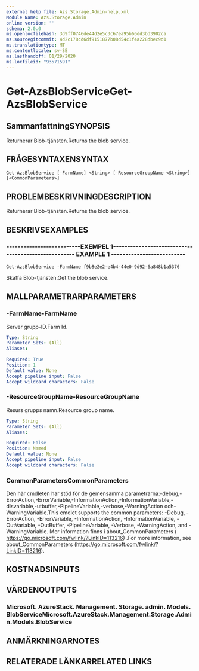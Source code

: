 ```yaml
---
external help file: Azs.Storage.Admin-help.xml
Module Name: Azs.Storage.Admin
online version: ''
schema: 2.0.0
ms.openlocfilehash: 3d9ff0746de44d2e5c3c67ea95b66dd3bd3902ca
ms.sourcegitcommit: 4d2c178cd6df9151877b08d54c1f4a228dbec9d1
ms.translationtype: MT
ms.contentlocale: sv-SE
ms.lasthandoff: 01/29/2020
ms.locfileid: "93571591"
---
```

# <span data-ttu-id="73aaf-101">Get-AzsBlobService</span><span class="sxs-lookup"><span data-stu-id="73aaf-101">Get-AzsBlobService</span></span>

## <span data-ttu-id="73aaf-102">Sammanfattning</span><span class="sxs-lookup"><span data-stu-id="73aaf-102">SYNOPSIS</span></span>
<span data-ttu-id="73aaf-103">Returnerar Blob-tjänsten.</span><span class="sxs-lookup"><span data-stu-id="73aaf-103">Returns the blob service.</span></span>

## <span data-ttu-id="73aaf-104">FRÅGESYNTAXEN</span><span class="sxs-lookup"><span data-stu-id="73aaf-104">SYNTAX</span></span>

```
Get-AzsBlobService [-FarmName] <String> [-ResourceGroupName <String>] [<CommonParameters>]
```

## <span data-ttu-id="73aaf-105">PROBLEMBESKRIVNING</span><span class="sxs-lookup"><span data-stu-id="73aaf-105">DESCRIPTION</span></span>
<span data-ttu-id="73aaf-106">Returnerar Blob-tjänsten.</span><span class="sxs-lookup"><span data-stu-id="73aaf-106">Returns the blob service.</span></span>

## <span data-ttu-id="73aaf-107">BESKRIVS</span><span class="sxs-lookup"><span data-stu-id="73aaf-107">EXAMPLES</span></span>

### <span data-ttu-id="73aaf-108">--------------------------EXEMPEL 1--------------------------</span><span class="sxs-lookup"><span data-stu-id="73aaf-108">-------------------------- EXAMPLE 1 --------------------------</span></span>
```
Get-AzsBlobService -FarmName f9b8e2e2-e4b4-44e0-9d92-6a848b1a5376
```

<span data-ttu-id="73aaf-109">Skaffa Blob-tjänsten.</span><span class="sxs-lookup"><span data-stu-id="73aaf-109">Get the blob service.</span></span>

## <span data-ttu-id="73aaf-110">MALLPARAMETRAR</span><span class="sxs-lookup"><span data-stu-id="73aaf-110">PARAMETERS</span></span>

### <span data-ttu-id="73aaf-111">-FarmName</span><span class="sxs-lookup"><span data-stu-id="73aaf-111">-FarmName</span></span>
<span data-ttu-id="73aaf-112">Server grupp-ID.</span><span class="sxs-lookup"><span data-stu-id="73aaf-112">Farm Id.</span></span>

```yaml
Type: String
Parameter Sets: (All)
Aliases: 

Required: True
Position: 1
Default value: None
Accept pipeline input: False
Accept wildcard characters: False
```

### <span data-ttu-id="73aaf-113">-ResourceGroupName</span><span class="sxs-lookup"><span data-stu-id="73aaf-113">-ResourceGroupName</span></span>
<span data-ttu-id="73aaf-114">Resurs grupps namn.</span><span class="sxs-lookup"><span data-stu-id="73aaf-114">Resource group name.</span></span>

```yaml
Type: String
Parameter Sets: (All)
Aliases: 

Required: False
Position: Named
Default value: None
Accept pipeline input: False
Accept wildcard characters: False
```

### <span data-ttu-id="73aaf-115">CommonParameters</span><span class="sxs-lookup"><span data-stu-id="73aaf-115">CommonParameters</span></span>
<span data-ttu-id="73aaf-116">Den här cmdleten har stöd för de gemensamma parametrarna:-debug,-ErrorAction,-ErrorVariable,-InformationAction,-InformationVariable,-disvariable,-utbuffer,-PipelineVariable,-verbose,-WarningAction och-WarningVariable.</span><span class="sxs-lookup"><span data-stu-id="73aaf-116">This cmdlet supports the common parameters: -Debug, -ErrorAction, -ErrorVariable, -InformationAction, -InformationVariable, -OutVariable, -OutBuffer, -PipelineVariable, -Verbose, -WarningAction, and -WarningVariable.</span></span> <span data-ttu-id="73aaf-117">Mer information finns i about_CommonParameters ( https://go.microsoft.com/fwlink/?LinkID=113216) .</span><span class="sxs-lookup"><span data-stu-id="73aaf-117">For more information, see about_CommonParameters (https://go.microsoft.com/fwlink/?LinkID=113216).</span></span>

## <span data-ttu-id="73aaf-118">KOSTNADS</span><span class="sxs-lookup"><span data-stu-id="73aaf-118">INPUTS</span></span>

## <span data-ttu-id="73aaf-119">VÄRDEN</span><span class="sxs-lookup"><span data-stu-id="73aaf-119">OUTPUTS</span></span>

### <span data-ttu-id="73aaf-120">Microsoft. AzureStack. Management. Storage. admin. Models. BlobService</span><span class="sxs-lookup"><span data-stu-id="73aaf-120">Microsoft.AzureStack.Management.Storage.Admin.Models.BlobService</span></span>

## <span data-ttu-id="73aaf-121">ANMÄRKNINGAR</span><span class="sxs-lookup"><span data-stu-id="73aaf-121">NOTES</span></span>

## <span data-ttu-id="73aaf-122">RELATERADE LÄNKAR</span><span class="sxs-lookup"><span data-stu-id="73aaf-122">RELATED LINKS</span></span>

